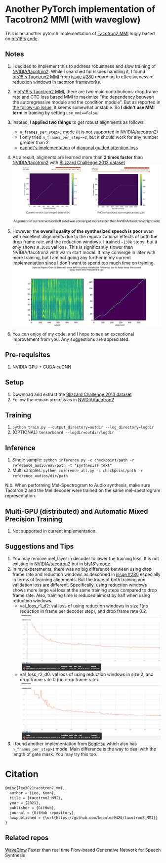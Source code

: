 # Another PyTorch implementation of Tacotron2 MMI (with waveglow)
This is an another pytorch implementation of [Tacotron2 MMI](https://arxiv.org/abs/1909.01145) hugly based on [bfs18's code](https://github.com/bfs18/tacotron2).

## Notes
1. I decided to implement this to address robustness and slow training of [NVIDIA/tacotron2]. While I searched for issues handling it, I found [bfs18's Taoctron2 MMI](https://github.com/bfs18/tacotron2) from [issue #280](https://github.com/NVIDIA/tacotron2/issues/280) regarding to effectiveness of reduction windows in tacotron frameworks.
2. In [bfs18's Taoctron2 MMI](https://github.com/NVIDIA/tacotron2/issues/280), there are two main contributions: drop frame rate and CTC loss based MMI to maximize "the dependency between the autoregressive module and the condition module". But as reported in [the follow-up issue](https://github.com/NVIDIA/tacotron2/issues/280#issuecomment-623239923), it seems somewhat unstable. So **I didn't use MMI term** in training by setting `use_mmi==False`.
3. Instead, **I applied two things** to get robust alignments as follows.
    - `n_frames_per_step>1` mode (it is not supported in [NVIDIA/tacotron2])
    - I only tried `n_frames_per_step==2`, but it should work for any number greater than 2.
    - [espnet's implementation](https://github.com/espnet/espnet/blob/e962a3c609ad535cd7fb9649f9f9e9e0a2a27291/espnet/nets/pytorch_backend/e2e_tts_tacotron2.py#L25) of [diagonal guided attention loss](https://arxiv.org/abs/1710.08969)
4. As a result, aligments are learned more than **3 times faster** than [NVIDIA/tacotron2] with [Blizzard Challenge 2013 dataset](http://www.cstr.ed.ac.uk/projects/blizzard/)
![alingment_comparision](alignment_fig/alingment_comparision.png)

5. However, the **overall quality of the synthesized speech is poor** even with excellent alignments due to the regularizational effects of both the drop frame rate and the reduction windows. I trained `~130k` steps, but it only shows `0.3621` val loss. This is significantly slower than NVIDIA/tacotron2 with warm start model. It may converge in later with more training, but I am not going any further in my current implementation since I don't want to spend too much time on training.
![demo](alignment_fig/demo.png)

6. You can enjoy of my code, and I hope to see an exceptional improvement from you. Any suggestions are appreciated.

## Pre-requisites
1. NVIDIA GPU + CUDA cuDNN

## Setup
1. Download and extract the [Blizzard Challenge 2013 dataset](http://www.cstr.ed.ac.uk/projects/blizzard/)
2. Follow the remain process as in [NVIDIA/tacotron2]

## Training
1. `python train.py --output_directory=outdir --log_directory=logdir`
2. (OPTIONAL) `tensorboard --logdir=outdir/logdir`

## Inference
1. Single sample: `python inference.py -c checkpoint/path -r reference_audio/wav/path -t "synthesize text"`
4. Multi samples: `python inference_all.py -c checkpoint/path -r reference_audios/dir/path`

N.b.  When performing Mel-Spectrogram to Audio synthesis, make sure Tacotron 2
and the Mel decoder were trained on the same mel-spectrogram representation.

## Multi-GPU (distributed) and Automatic Mixed Precision Training
1. Not supported in current implementation.

## Suggestions and Tips
1. You may remove mel_layer in decoder to lower the training loss. It is not existing in [NVIDIA/tacotron2] but in [bfs18's code](https://github.com/bfs18/tacotron2).
2. In my experements, there was no big difference between using drop frame rate and reduction windows as described in [issue #280](https://github.com/NVIDIA/tacotron2/issues/280) especially in terms of learning alignments. But the trace of both training and validation loss are different. Specifically, using reduction windows shows more large val loss at the same training steps compared to drop frame rate. Also, training time is reduced almost by half when using reduction windows.
    - val_loss_r1_d2: val loss of using reduction windows in size 1(no reduction in frame per decoder step), and drop frame rate 0.2. ![val_loss_r1_d2](alignment_fig/val_loss_r1_d2.png)
    - val_loss_r2_d0: val loss of using reduction windows in size 2, and drop frame rate 0 (no drop frame rate).
    ![val_loss_r2_d0](alignment_fig/val_loss_r2_d0.png)
3. I found another implementation from [BogiHsu](https://github.com/BogiHsu/Tacotron2-PyTorch) which also has `n_frames_per_step>1` mode. Main difference is the way to deal with the length of gate mask. You may try this too.

# Citation

```
@misc{lee2021tacotron2_mmi,
  author = {Lee, Keon},
  title = {tacotron2_MMI},
  year = {2021},
  publisher = {GitHub},
  journal = {GitHub repository},
  howpublished = {\url{https://github.com/keonlee9420/tacotron2_MMI}}
}
```

## Related repos
[WaveGlow](https://github.com/NVIDIA/WaveGlow) Faster than real time Flow-based
Generative Network for Speech Synthesis


[NVIDIA/tacotron2]:https://github.com/NVIDIA/tacotron2
[WaveGlow]: https://drive.google.com/file/d/1WsibBTsuRg_SF2Z6L6NFRTT-NjEy1oTx/view?usp=sharing
[pytorch 1.0]: https://github.com/pytorch/pytorch#installation
[website]: https://nv-adlr.github.io/WaveGlow
[ignored]: https://github.com/NVIDIA/tacotron2/blob/master/hparams.py#L22
[Apex]: https://github.com/nvidia/apex
[AMP]: https://github.com/NVIDIA/apex/tree/master/apex/amp
